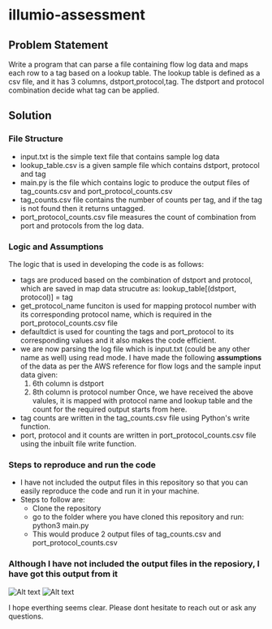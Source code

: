 # illumio-assessment

## Problem Statement
Write a program that can parse a file containing flow log data and maps each row to a tag based on a lookup table. The lookup table is defined as a csv file, and it has 3 columns, dstport,protocol,tag. The dstport and protocol combination decide what tag can be applied.   

## Solution

### File Structure
- input.txt is the simple text file that contains sample log data
- lookup_table.csv is a given sample file which contains dstport, protocol and tag
- main.py is the file which contains logic to produce the output files of tag_counts.csv and port_protocol_counts.csv
- tag_counts.csv file contains the number of counts per tag, and if the tag is not found then it returns untagged.
- port_protocol_counts.csv file measures the count of combination from port and protocols from the log data.

### Logic and Assumptions
The logic that is used in developing the code is as follows:
- tags are produced based on the combination of dstport and protocol, which are saved in map data strucutre as:
    lookup_table[(dstport, protocol)] = tag
- get_protocol_name funciton is used for mapping protocol number with its corresponding protocol name, which is required in the port_protocol_counts.csv file
- defaultdict is used for counting the tags and port_protocol to its corresponding values and it also makes the code efficient.
- we are now parsing the log file which is input.txt (could be any other name as well) using read mode. 
  I have made the following **assumptions** of the data as per the AWS reference for flow logs and the sample input data given:
    1. 6th column is dstport
    2. 8th column is protocol number
  Once, we have received the above valules, it is mapped with protocol name and lookup table and the count for the required output starts from here.
- tag counts are written in the tag_counts.csv file using Python's write function.
- port, protocol and it counts are written in port_protocol_counts.csv file using the inbuilt file write function.

### Steps to reproduce and run the code
- I have not included the output files in this repository so that you can easily reproduce the code and run it in your machine.
- Steps to follow are:
  - Clone the repository
  - go to the folder where you have cloned this repository and run:
    python3 main.py
  - This would produce 2 output files of tag_counts.csv and port_protocol_counts.csv

### Although I have not included the output files in the reposiory, I have got this output from it
![Alt text]( ![ss1](https://github.com/user-attachments/assets/e454ad61-d67e-4b99-8224-66208cb743c5))
![Alt text]( ![ss2](https://github.com/user-attachments/assets/cfd44f9b-398f-40f4-8527-3c3dc4be2c4e))

I hope everthing seems clear. Please dont hesitate to reach out or ask any questions.
